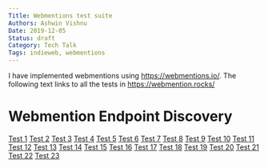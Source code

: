 ```yaml
---
Title: Webmentions test suite
Authors: Ashwin Vishnu
Date: 2019-12-05
Status: draft
Category: Tech Talk
Tags: indieweb, webmentions
---
```


I have implemented webmentions using https://webmentions.io/. The following
text links to all the tests in https://webmention.rocks/

# Webmention Endpoint Discovery

<a href="https://webmention.rocks/test/1">Test 1</a>
<a href="https://webmention.rocks/test/2">Test 2</a>
<a href="https://webmention.rocks/test/3">Test 3</a>
<a href="https://webmention.rocks/test/4">Test 4</a>
<a href="https://webmention.rocks/test/5">Test 5</a>
<a href="https://webmention.rocks/test/6">Test 6</a>
<a href="https://webmention.rocks/test/7">Test 7</a>
<a href="https://webmention.rocks/test/8">Test 8</a>
<a href="https://webmention.rocks/test/9">Test 9</a>
<a href="https://webmention.rocks/test/10">Test 10</a>
<a href="https://webmention.rocks/test/11">Test 11</a>
<a href="https://webmention.rocks/test/12">Test 12</a>
<a href="https://webmention.rocks/test/13">Test 13</a>
<a href="https://webmention.rocks/test/14">Test 14</a>
<a href="https://webmention.rocks/test/15">Test 15</a>
<a href="https://webmention.rocks/test/16">Test 16</a>
<a href="https://webmention.rocks/test/17">Test 17</a>
<a href="https://webmention.rocks/test/18">Test 18</a>
<a href="https://webmention.rocks/test/19">Test 19</a>
<a href="https://webmention.rocks/test/20">Test 20</a>
<a href="https://webmention.rocks/test/21">Test 21</a>
<a href="https://webmention.rocks/test/22">Test 22</a>
<a href="https://webmention.rocks/test/23/page">Test 23</a>

